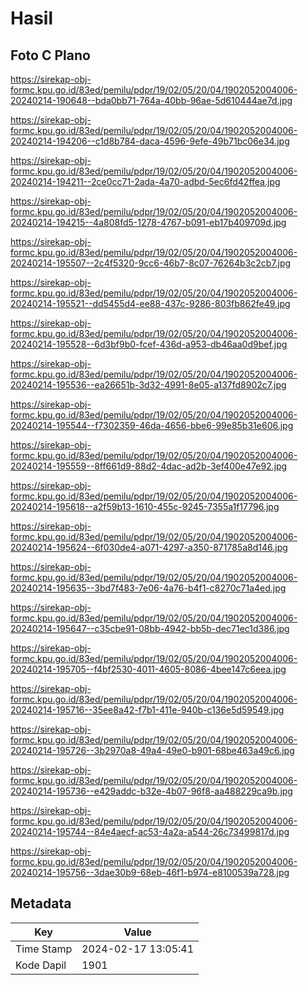 # Hasil

## Foto C Plano

https://sirekap-obj-formc.kpu.go.id/83ed/pemilu/pdpr/19/02/05/20/04/1902052004006-20240214-190648--bda0bb71-764a-40bb-96ae-5d610444ae7d.jpg

https://sirekap-obj-formc.kpu.go.id/83ed/pemilu/pdpr/19/02/05/20/04/1902052004006-20240214-194206--c1d8b784-daca-4596-9efe-49b71bc06e34.jpg

https://sirekap-obj-formc.kpu.go.id/83ed/pemilu/pdpr/19/02/05/20/04/1902052004006-20240214-194211--2ce0cc71-2ada-4a70-adbd-5ec6fd42ffea.jpg

https://sirekap-obj-formc.kpu.go.id/83ed/pemilu/pdpr/19/02/05/20/04/1902052004006-20240214-194215--4a808fd5-1278-4767-b091-eb17b409709d.jpg

https://sirekap-obj-formc.kpu.go.id/83ed/pemilu/pdpr/19/02/05/20/04/1902052004006-20240214-195507--2c4f5320-9cc6-46b7-8c07-76264b3c2cb7.jpg

https://sirekap-obj-formc.kpu.go.id/83ed/pemilu/pdpr/19/02/05/20/04/1902052004006-20240214-195521--dd5455d4-ee88-437c-9286-803fb862fe49.jpg

https://sirekap-obj-formc.kpu.go.id/83ed/pemilu/pdpr/19/02/05/20/04/1902052004006-20240214-195528--6d3bf9b0-fcef-436d-a953-db46aa0d9bef.jpg

https://sirekap-obj-formc.kpu.go.id/83ed/pemilu/pdpr/19/02/05/20/04/1902052004006-20240214-195536--ea26651b-3d32-4991-8e05-a137fd8902c7.jpg

https://sirekap-obj-formc.kpu.go.id/83ed/pemilu/pdpr/19/02/05/20/04/1902052004006-20240214-195544--f7302359-46da-4656-bbe6-99e85b31e606.jpg

https://sirekap-obj-formc.kpu.go.id/83ed/pemilu/pdpr/19/02/05/20/04/1902052004006-20240214-195559--8ff661d9-88d2-4dac-ad2b-3ef400e47e92.jpg

https://sirekap-obj-formc.kpu.go.id/83ed/pemilu/pdpr/19/02/05/20/04/1902052004006-20240214-195618--a2f59b13-1610-455c-9245-7355a1f17796.jpg

https://sirekap-obj-formc.kpu.go.id/83ed/pemilu/pdpr/19/02/05/20/04/1902052004006-20240214-195624--6f030de4-a071-4297-a350-871785a8d146.jpg

https://sirekap-obj-formc.kpu.go.id/83ed/pemilu/pdpr/19/02/05/20/04/1902052004006-20240214-195635--3bd7f483-7e06-4a76-b4f1-c8270c71a4ed.jpg

https://sirekap-obj-formc.kpu.go.id/83ed/pemilu/pdpr/19/02/05/20/04/1902052004006-20240214-195647--c35cbe91-08bb-4942-bb5b-dec71ec1d386.jpg

https://sirekap-obj-formc.kpu.go.id/83ed/pemilu/pdpr/19/02/05/20/04/1902052004006-20240214-195705--f4bf2530-4011-4605-8086-4bee147c6eea.jpg

https://sirekap-obj-formc.kpu.go.id/83ed/pemilu/pdpr/19/02/05/20/04/1902052004006-20240214-195716--35ee8a42-f7b1-411e-940b-c136e5d59549.jpg

https://sirekap-obj-formc.kpu.go.id/83ed/pemilu/pdpr/19/02/05/20/04/1902052004006-20240214-195726--3b2970a8-49a4-49e0-b901-68be463a49c6.jpg

https://sirekap-obj-formc.kpu.go.id/83ed/pemilu/pdpr/19/02/05/20/04/1902052004006-20240214-195736--e429addc-b32e-4b07-96f8-aa488229ca9b.jpg

https://sirekap-obj-formc.kpu.go.id/83ed/pemilu/pdpr/19/02/05/20/04/1902052004006-20240214-195744--84e4aecf-ac53-4a2a-a544-26c73499817d.jpg

https://sirekap-obj-formc.kpu.go.id/83ed/pemilu/pdpr/19/02/05/20/04/1902052004006-20240214-195756--3dae30b9-68eb-46f1-b974-e8100539a728.jpg


## Metadata

| Key        | Value               |
| ---------- | ------------------- |
| Time Stamp | 2024-02-17 13:05:41 |
| Kode Dapil | 1901                |



